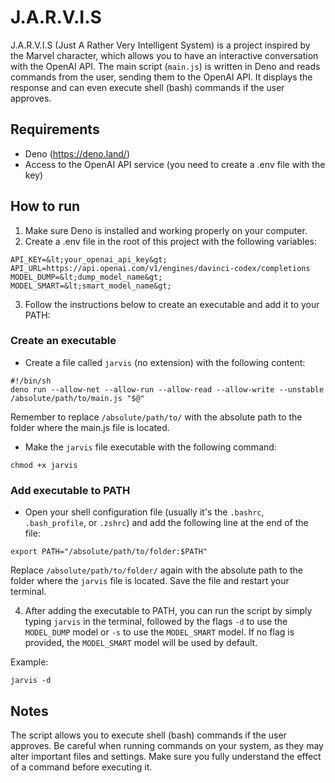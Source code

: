 # J.A.R.V.I.S

J.A.R.V.I.S (Just A Rather Very Intelligent System) is a project inspired by the Marvel character, which allows you to have an interactive conversation with the OpenAI API. The main script (`main.js`) is written in Deno and reads commands from the user, sending them to the OpenAI API. It displays the response and can even execute shell (bash) commands if the user approves.

## Requirements

- Deno (https://deno.land/)
- Access to the OpenAI API service (you need to create a .env file with the key)

## How to run

1. Make sure Deno is installed and working properly on your computer.
2. Create a .env file in the root of this project with the following variables:

```
API_KEY=&lt;your_openai_api_key&gt;
API_URL=https://api.openai.com/v1/engines/davinci-codex/completions
MODEL_DUMP=&lt;dump_model_name&gt;
MODEL_SMART=&lt;smart_model_name&gt;
```

3. Follow the instructions below to create an executable and add it to your PATH:

### Create an executable

- Create a file called `jarvis` (no extension) with the following content:

```
#!/bin/sh
deno run --allow-net --allow-run --allow-read --allow-write --unstable /absolute/path/to/main.js "$@"
```

Remember to replace `/absolute/path/to/` with the absolute path to the folder where the main.js file is located.

- Make the `jarvis` file executable with the following command:

```
chmod +x jarvis
```

### Add executable to PATH

- Open your shell configuration file (usually it's the `.bashrc`, `.bash_profile`, or `.zshrc`) and add the following line at the end of the file:

```
export PATH="/absolute/path/to/folder:$PATH"
```

Replace `/absolute/path/to/folder/` again with the absolute path to the folder where the `jarvis` file is located. Save the file and restart your terminal.

4. After adding the executable to PATH, you can run the script by simply typing `jarvis` in the terminal, followed by the flags `-d` to use the `MODEL_DUMP` model or `-s` to use the `MODEL_SMART` model. If no flag is provided, the `MODEL_SMART` model will be used by default.

Example:

```
jarvis -d
```

## Notes

The script allows you to execute shell (bash) commands if the user approves. Be careful when running commands on your system, as they may alter important files and settings. Make sure you fully understand the effect of a command before executing it.
